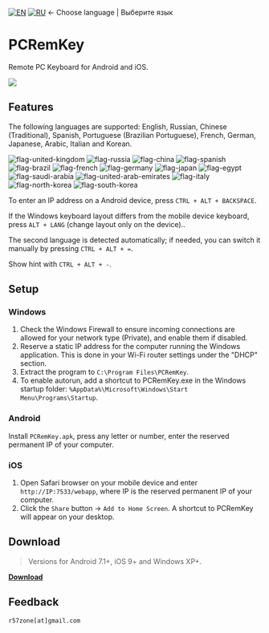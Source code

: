 [![EN](https://user-images.githubusercontent.com/9499881/33184537-7be87e86-d096-11e7-89bb-f3286f752bc6.png)](https://github.com/r57zone/PCRemKey/) 
[![RU](https://user-images.githubusercontent.com/9499881/27683795-5b0fbac6-5cd8-11e7-929c-057833e01fb1.png)](https://github.com/r57zone/PCRemKey/blob/master/README.RU.md) 
← Choose language | Выберите язык

# PCRemKey

Remote PC Keyboard for Android and iOS.

[![](https://github.com/user-attachments/assets/6543626f-25d9-45ca-8109-09c9e1cd5bc6)](https://github.com/user-attachments/assets/7ac8dec1-d35a-4931-833b-9a8fc1631f42)

## Features
The following languages ​​are supported: English, Russian, Chinese (Traditional), Spanish, Portuguese (Brazilian Portuguese), French, German, Japanese, Arabic, Italian and Korean.

![flag-united-kingdom](https://github.com/user-attachments/assets/8c03c9b8-d154-466f-b9c4-6ea60278d537)
![flag-russia](https://user-images.githubusercontent.com/9499881/27683795-5b0fbac6-5cd8-11e7-929c-057833e01fb1.png)
![flag-china](https://github.com/user-attachments/assets/16848591-2baf-4300-893b-b95d5249a34e)
![flag-spanish](https://github.com/user-attachments/assets/a892b7ce-d83f-4914-9c54-9ba16c9c9e38)
![flag-brazil](https://github.com/user-attachments/assets/f2544579-81df-43b4-94c5-59c569828182)
![flag-french](https://github.com/user-attachments/assets/57f54331-32a3-4146-823c-4aa85a4c6669)
![flag-germany](https://github.com/user-attachments/assets/11066aa3-7c0d-4507-9df1-cad00fe53fad)
![flag-japan](https://github.com/user-attachments/assets/37cfc183-4de7-4d5a-a698-0da1286a6ee1)
![flag-egypt](https://github.com/user-attachments/assets/44399d0f-f05f-4d44-a4ab-13b6d7ded087)
![flag-saudi-arabia](https://github.com/user-attachments/assets/07d7d133-5a21-4bde-8c37-c1ef3772ac91)
![flag-united-arab-emirates](https://github.com/user-attachments/assets/81d3b610-a2f4-44c9-b2ad-20e4d7cfb2b2)
![flag-italy](https://github.com/user-attachments/assets/692490d6-bc53-446f-99b8-bf2becb8ec0d)
![flag-north-korea](https://github.com/user-attachments/assets/5b315a3d-6ce0-4cbb-b7a3-133ef2bcb2c5)
![flag-south-korea](https://github.com/user-attachments/assets/ed3d3778-9193-444a-85fd-ac5dd7bc91c6)


To enter an IP address on a Android device, press `CTRL + ALT + BACKSPACE`.

If the Windows keyboard layout differs from the mobile device keyboard, press `ALT + LANG` (change layout only on the device)..

The second language is detected automatically; if needed, you can switch it manually by pressing `CTRL + ALT + =`.

Show hint with `CTRL + ALT + -`.

## Setup
### Windows
1. Check the Windows Firewall to ensure incoming connections are allowed for your network type (Private), and enable them if disabled.
2. Reserve a static IP address for the computer running the Windows application. This is done in your Wi-Fi router settings under the "DHCP" section.
3. Extract the program to `C:\Program Files\PCRemKey`.
4. To enable autorun, add a shortcut to PCRemKey.exe in the Windows startup folder: `%AppData%\Microsoft\Windows\Start Menu\Programs\Startup`.

### Android
Install `PCRemKey.apk`, press any letter or number, enter the reserved permanent IP of your computer.

### iOS
1. Open Safari browser on your mobile device and enter `http://IP:7533/webapp`, where IP is the reserved permanent IP of your computer.
2. Click the `Share` button → `Add to Home Screen`. A shortcut to PCRemKey will appear on your desktop.

## Download
>Versions for Android 7.1+, iOS 9+ and Windows XP+. 

**[Download](https://github.com/r57zone/PCRemKey/releases)**

## Feedback
`r57zone[at]gmail.com`